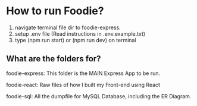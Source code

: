 # How to run Foodie?
1) navigate terminal file dir to foodie-express.
2) setup .env file (Read instructions in .env.example.txt)
3) type (npm run start) or (npm run dev) on terminal


## What are the folders for?

foodie-express:
This folder is the MAIN Express App to be run.

foodie-react:
Raw files of how I built my Front-end using React

foodie-sql:
All the dumpfile for MySQL Database, including the ER Diagram.
